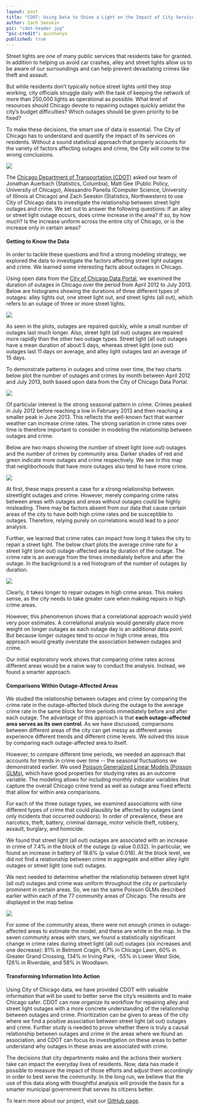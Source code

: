 ```yaml
---
layout: post
title: "CDOT: Using Data to Shine a Light on the Impact of City Services"
author: Zach Seeskin
pic: "cdot-header.jpg"
"pic-credit": quinnanya
published: true
---
```

Street lights are one of many public services that residents take for granted. In addition to helping us avoid car crashes, alley and street lights allow us to be aware of our surroundings and can help prevent devastating crimes like theft and assault. 

But while residents don’t typically notice street lights until they stop working, city officials struggle daily with the task of keeping the network of more than 250,000 lights as operational as possible. What level of resources should Chicago devote to repairing outages quickly amidst the city’s budget difficulties?  Which outages should be given priority to be fixed?  

To make these decisions, the smart use of data is essential. The City of Chicago has to understand and quantify the impact of its services on residents.  Without a sound statistical approach that properly accounts for the variety of factors affecting outages and crime, the City will come to the wrong conclusions.

<img src="/img/partners/cdot.jpg">

The [Chicago Department of Transportation (CDOT)](http://www.cityofchicago.org/city/en/depts/cdot.html) asked our team of Jonathan Auerbach (Statistics, Columbia), Matt Gee (Public Policy, University of Chicago), Alessandro Panella (Computer Science, University of Illinois at Chicago) and Zach Seeskin (Statistics, Northwestern) to use City of Chicago data to investigate the relationship between street light outages and crime.  We set out to answer the following questions: If an alley or street light outage occurs, does crime increase in the area?  If so, by how much?  Is the increase uniform across the entire city of Chicago, or is the increase only in certain areas?

#### Getting to Know the Data

In order to tackle these questions and find a strong modeling strategy, we explored the data to investigate the factors affecting street light outages and crime. We learned some interesting facts about outages in Chicago.

Using open data from the [City of Chicago Data Portal](https://data.cityofchicago.org/), we examined the duration of outages in Chicago over the period from April 2012 to July 2013.  Below are histograms showing the durations of three different types of outages: alley lights out, one street light out, and street lights (all out), which refers to an outage of three or more street lights.   

<img src="/img/posts/cdot-outage-duration.png">

As seen in the plots, outages are repaired quickly, while a small number of outages last much longer.  Also, street light (all out) outages are repaired more rapidly than the other two outage types.  Street light (all out) outages have a mean duration of about 5 days, whereas street light (one out) outages last 11 days on average, and alley light outages last an average of 15 days.

To demonstrate patterns in outages and crime over time, the two charts below plot the number of outages and crimes by month between April 2012 and July 2013, both based upon data from the City of Chicago Data Portal.

<img src="/img/posts/cdot-streetlights-crime.png">

Of particular interest is the strong seasonal pattern in crime.  Crimes peaked in July 2012 before reaching a low in February 2013 and then reaching a smaller peak in June 2013. This reflects the well-known fact that warmer weather can increase crime rates. The strong variation in crime rates over time is therefore important to consider in modeling the relationship between outages and crime.

Below are two maps showing the number of street light (one out) outages and the number of crimes by community area.  Darker shades of red and green indicate more outages and crime respectively.  We see in this map that neighborhoods that have more outages also tend to have more crime.  

<img src="/img/posts/cdot-maps.png">

At first, these maps present a case for a strong relationship between streetlight outages and crime.  However, merely comparing crime rates between areas with outages and areas without outages could be highly misleading.  There may be factors absent from our data that cause certain areas of the city to have *both* high crime rates and be susceptible to outages. Therefore, relying purely on correlations would lead to a poor analysis.

Further, we learned that crime rates can impact how long it takes the city to repair a street light. The below chart plots the average crime rate for a street light (one out) outage-affected area by duration of the outage. The crime rate is an average from the times immediately before and after the outage. In the background is a red histogram of the number of outages by duration.  

<img src="/img/posts/cdot-crime-duration.png">

Clearly, it takes longer to repair outages in high crime areas.  This makes sense, as the city needs to take greater care when making repairs in high crime areas. 

However, this phenomenon shows that a correlational approach would yield very poor estimates. A correlational analysis would generally place more weight on longer outages as each outage day is an additional data point.  But because longer outages tend to occur in high crime areas, this approach would greatly overstate the association between outages and crime.

Our initial exploratory work shows that comparing crime rates across different areas would be a naive way to conduct the analysis.  Instead, we found a smarter approach.

#### Comparisons Within Outage-Affected Areas

We studied the relationship between outages and crime by comparing the crime rate in the outage-affected block during the outage to the average crime rate in the same block for time periods immediately before and after each outage.  The advantage of this approach is that **each outage-affected area serves as its own control**.  As we have discussed, comparisons between different areas of the city can get messy as different areas experience different trends and different crime levels.  We solved this issue by comparing each outage-affected area to itself.   

However, to compare different time periods, we needed an approach that accounts for trends in crime over time -- the seasonal fluctuations we demonstrated earlier.  We used [Poisson Generalized Linear Models (Poisson GLMs)](http://en.wikipedia.org/wiki/Poisson_regression), which have good properties for studying rates as an outcome variable.  The modeling allows for including monthly indicator variables that capture the overall Chicago crime trend as well as outage area fixed effects that allow for within area comparisons.  

For each of the three outage types, we examined associations with nine different types of crime that could plausibly be affected by outages (and only incidents that occurred outdoors). In order of prevalence, these are narcotics, theft, battery, criminal damage, motor vehicle theft, robbery, assault, burglary, and homicide.  

We found that street light (all out) outages are associated with an increase in crime of 7.4% in the block of the outage (p value 0.032).  In particular, we found an increase in battery of 18.6% (p value 0.018).  At the block level, we did not find a relationship between crime in aggregate and either alley light outages or street light (one out) outages.

We next needed to determine whether the relationship between street light (all out) outages and crime was uniform throughout the city or particularly prominent in certain areas.  So, we ran the same Poisson GLMs described earlier within each of the 77 community areas of Chicago.  The results are displayed in the map below.  

<img src="/img/posts/cdot-percentage-map.jpg">

For some of the community areas, there were not enough crimes in outage-affected areas to estimate the model, and these are white in the map. In the seven community areas with stars, we found a statistically significant change in crime rates during street light (all out) outages (six increases and one decrease): 81% in Belmont Cragin, 67% in Chicago Lawn, 60% in Greater Grand Crossing, 134% in Irving Park, -55% in Lower West Side, 126% in Riverdale, and 58% in Woodlawn.

#### Transforming Information Into Action

Using City of Chicago data, we have provided CDOT with valuable information that will be used to better serve the city’s residents and to make Chicago safer. CDOT can now organize its workflow for repairing alley and street light outages with a more concrete understanding of the relationship between outages and crime. Prioritization can be given to areas of the city where we find a positive association between street light (all out) outages and crime.  Further study is needed to prove whether there is truly a causal relationship between outages and crime in the areas where we found an association, and CDOT can focus its investigation on these areas to better understand why outages in these areas are associated with crime.

The decisions that city departments make and the actions their workers take can impact the everyday lives of residents. Now, data has made it possible to measure the impact of those efforts and adjust them accordingly in order to best serve the community. In the long run, we believe that the use of this data along with thoughtful analysis will provide the basis for a smarter municipal government that serves its citizens better.

To learn more about our project, visit our [GitHub page](https://github.com/dssg/streetlights-crime/). 
